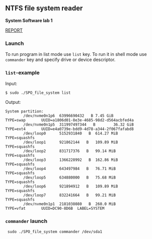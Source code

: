 ## NTFS file system reader
__System Software lab 1__

[REPORT](https://github.com/TohaRhymes/FS_Commander_itmo_spring2021/blob/master/%D0%A1%D0%9F%D0%9E_%D0%BB%D0%B0%D0%B11_%D0%A7%D0%B0%D0%BD%D0%B3%D0%B0%D0%BB%D0%B8%D0%B4%D0%B8_P33122.docx.pdf)

### Launch
To run program in list mode use `list` key.
To run it in shell mode use `commander` key and specify drive or device descriptor.

### ```list```-example
Input:
```
$ sudo ./SPO_file_system list
```
Output:
```
System partition:
        /dev/nvme0n1p6  63996690432   B 7.45 GiB                TYPE=swap       UUID=a1806d01-8e3e-4685-98d2-d564acbfed4a       
        /dev/nvme0n1p5  311997497344   B        36.32 GiB               TYPE=ext4       UUID=e4a0739e-bdd9-4d78-a344-2f067fafabd8       
        /dev/loop0      5152931840   B  614.27 MiB              TYPE=squashfs   
        /dev/loop1      921862144   B   109.89 MiB              TYPE=squashfs   
        /dev/loop2      831717376   B   99.14 MiB               TYPE=squashfs   
        /dev/loop3      1366228992   B  162.86 MiB              TYPE=squashfs   
        /dev/loop4      643497984   B   76.71 MiB               TYPE=squashfs   
        /dev/loop5      634880000   B   75.68 MiB               TYPE=squashfs   
        /dev/loop6      921894912   B   109.89 MiB              TYPE=squashfs   
        /dev/loop7      832241664   B   99.21 MiB               TYPE=squashfs   
        /dev/nvme0n1p1  2181038080   B  260.0 MiB               TYPE=vfat       UUID=DC90-8D6B  LABEL=SYSTEM    
```

### ```commander``` launch
```
 sudo ./SPO_file_system commander /dev/sda1
```
